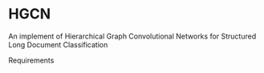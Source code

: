 # HGCN
An implement of Hierarchical Graph Convolutional Networks for Structured Long Document Classification

Requirements

